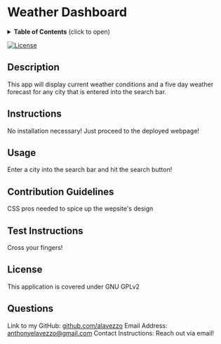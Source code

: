 # Weather Dashboard

  <details>
<summary><b>Table of Contents</b> (click to open)</summary>
<!-- MarkdownTOC -->

1. [Description:](#description)
1. [Instructions:](#instructions)
1. [Usage:](#usage)
1. [Contribution Guidelines:](#contribution-guidelines)
1. [Test Instructions:](#test-instructions)
1. [License:](#license)
1. [Questions:](#questions)

<!-- /MarkdownTOC -->
</details>

  [![License](https://img.shields.io/badge/license-GNU_GPLv2-blue)](https://choosealicense.com/licenses/gpl-2.0/)
  ## Description
  This app will display current weather conditions and a five day weather forecast for any city that is entered into the search bar.
  ## Instructions
  No installation necessary! Just proceed to the deployed webpage!
  ## Usage
  Enter a city into the search bar and hit the search button!
  ## Contribution Guidelines 
  CSS pros needed to spice up the wepsite's design
  ## Test Instructions
  Cross your fingers!
  ## License 
  This application is covered under GNU GPLv2 
  ## Questions 
  Link to my GitHub: [github.com/alavezzo](https://github.com/alavezzo)
  Email Address: anthonyelavezzo@gmail.com
  Contact Instructions: Reach out via email!
